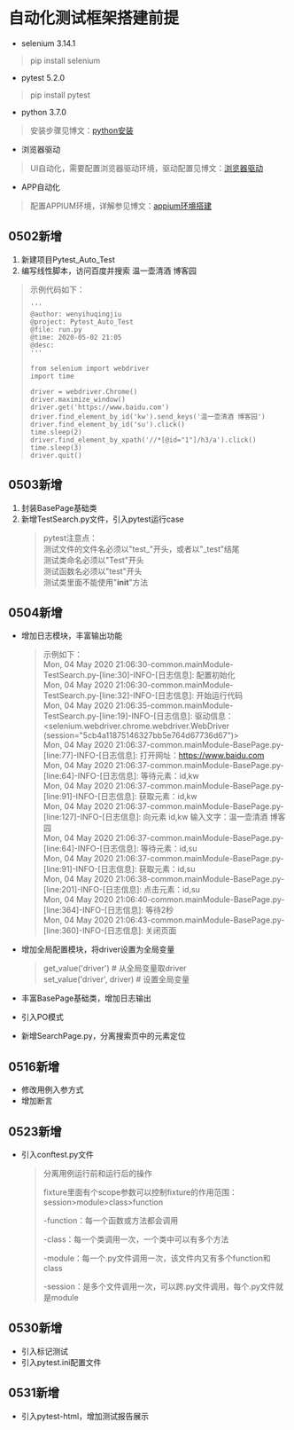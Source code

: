 # 自动化测试框架搭建前提
* selenium 3.14.1
 > pip install selenium

* pytest 5.2.0
 > pip install pytest

* python 3.7.0
 > 安装步骤见博文：[python安装]()

* 浏览器驱动
 > UI自动化，需要配置浏览器驱动环境，驱动配置见博文：[浏览器驱动](https://www.cnblogs.com/hong-fithing/p/7623838.html)

* APP自动化
 > 配置APPIUM环境，详解参见博文：[appium环境搭建](https://www.cnblogs.com/hong-fithing/p/11475812.html)

## 0502新增
1. 新建项目Pytest_Auto_Test
2. 编写线性脚本，访问百度并搜索 温一壶清酒 博客园  
 > 示例代码如下：
 > 
 > ```
 >'''  
 >@author: wenyihuqingjiu  
 >@project: Pytest_Auto_Test  
 >@file: run.py  
 >@time: 2020-05-02 21:05  
 >@desc:  
 >'''  
 >
 > from selenium import webdriver  
 > import time
 > 
 > driver = webdriver.Chrome()  
 > driver.maximize_window()  
 > driver.get('https://www.baidu.com')  
 > driver.find_element_by_id('kw').send_keys('温一壶清酒 博客园')  
 > driver.find_element_by_id('su').click()  
 > time.sleep(2)  
 > driver.find_element_by_xpath('//*[@id="1"]/h3/a').click()
 > time.sleep(3)  
 > driver.quit()  
 > ```  

## 0503新增
1. 封装BasePage基础类
2. 新增TestSearch.py文件，引入pytest运行case  
   > pytest注意点：  
   > 测试文件的文件名必须以"test_"开头，或者以"_test"结尾  
   > 测试类命名必须以"Test"开头  
   > 测试函数名必须以"test"开头  
   > 测试类里面不能使用"__init__"方法

## 0504新增
* 增加日志模块，丰富输出功能  
   > 示例如下：  
   > Mon, 04 May 2020 21:06:30-common.mainModule-TestSearch.py-[line:30]-INFO-[日志信息]: 配置初始化  
   > Mon, 04 May 2020 21:06:30-common.mainModule-TestSearch.py-[line:32]-INFO-[日志信息]: 开始运行代码  
   > Mon, 04 May 2020 21:06:35-common.mainModule-TestSearch.py-[line:19]-INFO-[日志信息]: 驱动信息：<selenium.webdriver.chrome.webdriver.WebDriver (session="5cb4a11875146327bb5e764d67736d67")>  
   > Mon, 04 May 2020 21:06:37-common.mainModule-BasePage.py-[line:77]-INFO-[日志信息]: 打开网址：https://www.baidu.com  
   > Mon, 04 May 2020 21:06:37-common.mainModule-BasePage.py-[line:64]-INFO-[日志信息]: 等待元素：id,kw  
   > Mon, 04 May 2020 21:06:37-common.mainModule-BasePage.py-[line:91]-INFO-[日志信息]: 获取元素：id,kw  
   > Mon, 04 May 2020 21:06:37-common.mainModule-BasePage.py-[line:127]-INFO-[日志信息]: 向元素 id,kw 输入文字：温一壶清酒 博客园  
   > Mon, 04 May 2020 21:06:37-common.mainModule-BasePage.py-[line:64]-INFO-[日志信息]: 等待元素：id,su  
   > Mon, 04 May 2020 21:06:37-common.mainModule-BasePage.py-[line:91]-INFO-[日志信息]: 获取元素：id,su  
   > Mon, 04 May 2020 21:06:38-common.mainModule-BasePage.py-[line:201]-INFO-[日志信息]: 点击元素：id,su  
   > Mon, 04 May 2020 21:06:40-common.mainModule-BasePage.py-[line:364]-INFO-[日志信息]: 等待2秒  
   > Mon, 04 May 2020 21:06:43-common.mainModule-BasePage.py-[line:360]-INFO-[日志信息]: 关闭页面   
     
* 增加全局配置模块，将driver设置为全局变量  
   > get_value('driver')  # 从全局变量取driver  
   > set_value('driver', driver) # 设置全局变量

* 丰富BasePage基础类，增加日志输出  
* 引入PO模式  
* 新增SearchPage.py，分离搜索页中的元素定位

## 0516新增
* 修改用例入参方式
* 增加断言

## 0523新增
* 引入conftest.py文件
  >分离用例运行前和运行后的操作  
  >
  >fixture里面有个scope参数可以控制fixture的作用范围：session>module>class>function
  >
  >-function：每一个函数或方法都会调用
  >
  >-class：每一个类调用一次，一个类中可以有多个方法
  >
  >-module：每一个.py文件调用一次，该文件内又有多个function和class
  >
  >-session：是多个文件调用一次，可以跨.py文件调用，每个.py文件就是module
  
## 0530新增
* 引入标记测试
* 引入pytest.ini配置文件

## 0531新增
* 引入pytest-html，增加测试报告展示